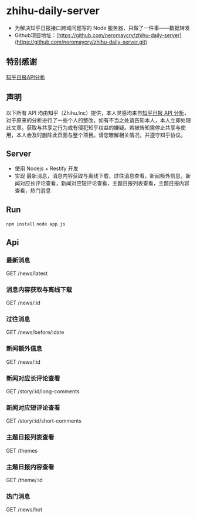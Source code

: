 # zhihu-daily-server

* 为解决知乎日报接口跨域问题写的 Node 服务器，只做了一件事——数据转发
* Github项目地址：[https://github.com/neromaycry/zhihu-daily-server](https://github.com/neromaycry/zhihu-daily-server.git)

## 特别感谢

[知乎日报API分析](http://blog.csdn.net/fanpeihua123/article/details/51210499)

## 声明

以下所有 API 均由知乎（Zhihu.Inc）提供，本人灵感均来自[知乎日报 API 分析](http://blog.csdn.net/fanpeihua123/article/details/51210499)，对于原来的分析进行了一些个人的整改，如有不当之处请告知本人，本人立即处理此文章。获取与共享之行为或有侵犯知乎权益的嫌疑。若被告知需停止共享与使用，本人会及时删除此页面与整个项目。请您暸解相关情况，并遵守知乎协议。


## Server
* 使用 Nodejs + Restify 开发
* 实现 最新消息，消息内容获取与离线下载，过往消息查看，新闻额外信息，新闻对应长评论查看，新闻对应短评论查看，主题日报列表查看，主题日报内容查看，热门消息

## Run

`npm install`
`node app.js`


## Api

### 最新消息
GET /news/latest

### 消息内容获取与离线下载
GET /news/:id

### 过往消息
GET /news/before/:date

### 新闻额外信息
GET /news/:id

### 新闻对应长评论查看
GET /story/:id/long-comments

### 新闻对应短评论查看
GET /story/:id/short-comments

### 主题日报列表查看
GET /themes

### 主题日报内容查看
GET /theme/:id

### 热门消息
GET /news/hot

